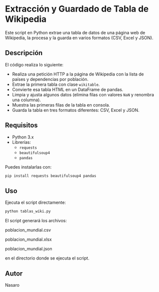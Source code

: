 # Extracción y Guardado de Tabla de Wikipedia

Este script en Python extrae una tabla de datos de una página web de Wikipedia, la procesa y la guarda en varios formatos (CSV, Excel y JSON).

## Descripción

El código realiza lo siguiente:

- Realiza una petición HTTP a la página de Wikipedia con la lista de países y dependencias por población.
- Extrae la primera tabla con clase `wikitable`.
- Convierte esa tabla HTML en un DataFrame de pandas.
- Limpia y ajusta algunos datos (elimina filas con valores `NaN` y renombra una columna).
- Muestra las primeras filas de la tabla en consola.
- Guarda la tabla en tres formatos diferentes: CSV, Excel y JSON.

## Requisitos

- Python 3.x
- Librerías:
  - `requests`
  - `beautifulsoup4`
  - `pandas`

Puedes instalarlas con:

```bash
pip install requests beautifulsoup4 pandas
```
## Uso
Ejecuta el script directamente:
```bash
python tablas_wiki.py
```
El script generará los archivos:

poblacion_mundial.csv

poblacion_mundial.xlsx

poblacion_mundial.json

en el directorio donde se ejecuta el script.

## Autor
Nasaro